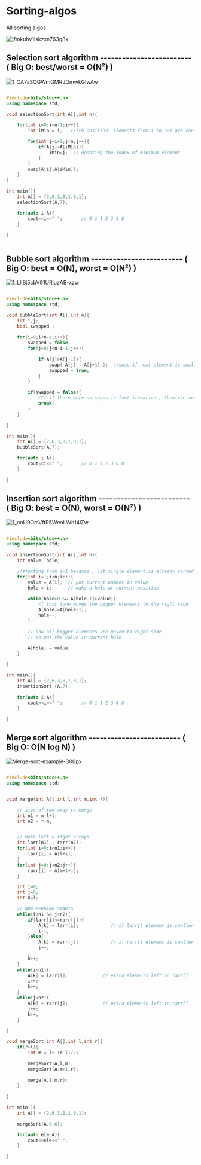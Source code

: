 # Sorting-algos
All sorting algos


![jfmkuhv1iskzxe763g8k](https://user-images.githubusercontent.com/75937169/136035947-2e15a8ab-2643-4c85-9c59-347d26917d53.gif)



## Selection sort algorithm ------------------------- ( Big O: best/worst = O(N²) )
![1_OA7a3OGWmGMRJQmwkGIwAw](https://user-images.githubusercontent.com/75937169/136012320-45321c8d-9049-47c4-8770-72a00522d768.gif)

```cpp

#include<bits/stdc++.h>
using namespace std;

void selectionSort(int A[],int n){

    for(int i=0;i<n-1;i++){
        int iMin = i;   //ith position: elements from i to n-1 are candidates

        for(int j=i+1;j<n;j++){
            if(A[j]<A[iMin]){
                iMin=j;  // updating the index of minimum element
            }
        }
        swap(A[i],A[iMin]);
    }
}

int main(){
    int A[] = {2,6,3,8,1,0,1};
    selectionSort(A,7);

    for(auto i:A){
        cout<<i<<" ";       // 0 1 1 2 3 6 8
    }

}



```





## Bubble sort algorithm ------------------------- ( Big O: best = O(N), worst = O(N²) )

![1_LllBj5cbV91URiuzAB-xzw](https://user-images.githubusercontent.com/75937169/136015389-1bedac01-0dd7-4e4d-819a-45dd775f9ba8.gif)


```cpp

#include<bits/stdc++.h>
using namespace std;

void bubbleSort(int A[],int n){
    int i,j;
    bool swapped ;
    
    for(i=0;i<n-1;i++){
        swapped = false;
        for(j=0;j<n-i-1;j++){

            if(A[j]>A[j+1]){
                swap( A[j] , A[j+1] );  //swap if next element is smaller than current
                swapped = true;  
            }
        }

        if(swapped = false){
            /// if there were no swaps in last iteration , then the array is already sorted
            break;
        }
    }

}

int main(){
    int A[] = {2,6,3,8,1,0,1};
    bubbleSort(A,7);

    for(auto i:A){
        cout<<i<<" ";       // 0 1 1 2 3 6 8
    }

}

```




## Insertion sort algorithm ------------------------- ( Big O: best = O(N), worst = O(N²) )

![1_onU9OmVftR5WeoLWh14iZw](https://user-images.githubusercontent.com/75937169/136017639-559ff09d-620d-4d46-a851-a2a4cdde5abc.gif)


```cpp

#include<bits/stdc++.h>
using namespace std;

void insertionSort(int A[],int n){
    int value, hole;

    //starting from i=1 because , 1st single element is already sorted
    for(int i=1;i<n;i++){
        value = A[i];  // put current number in value
        hole = i;      // make a hole at current position

        while(hole>0 && A[hole-1]>value){
            // this loop moves the bigger elements to the right side
            A[hole]=A[hole-1];
            hole--;
        }

        // now all bigger elements are moved to right side
        // so put the value in current hole

        A[hole] = value;
    }

}

int main(){
    int A[] = {2,6,3,8,1,0,1};
    insertionSort (A,7);

    for(auto i:A){
        cout<<i<<" ";       // 0 1 1 2 3 6 8
    }

}

```


## Merge sort algorithm ------------------------- ( Big O: O(N log N) )

![Merge-sort-example-300px](https://user-images.githubusercontent.com/75937169/136034590-43c6acca-b073-4b06-b438-2931ab2b8578.gif)

```cpp

#include<bits/stdc++.h>
using namespace std;


void merge(int A[],int l,int m,int r){

    // size of two aray to merge
    int n1 = m-l+1;
    int n2 = r-m;


    // make left & right arrays
    int larr[n1] , rarr[n2];
    for(int i=0;i<n1;i++){
        larr[i] = A[l+i];
    }
    for(int j=0;j<n2;j++){
        rarr[j] = A[m+1+j];
    }

    int i=0;
    int j=0;
    int k=l;

    // NOW MERGING STARTS
    while(i<n1 && j<n2){
        if(larr[i]<=rarr[j]){
            A[k] = larr[i];            // if larr[] element is smaller
            i++;
        }else{
            A[k] = rarr[j];            // if rarr[] element is smaller
            j++;
        }
        k++;
    }
    while(i<n1){
        A[k] = larr[i];             // extra elements left in larr[]
        i++;
        k++;
    }
    while(j<n2){
        A[k] = rarr[j];             // extra elements left in rarr[]
        j++;
        k++;
    }

}

void mergeSort(int A[],int l,int r){
    if(r>l){
        int m = l+ (r-l)/2;

        mergeSort(A,l,m);
        mergeSort(A,m+1,r);
        
        merge(A,l,m,r);
    }
    
}

int main(){
    int A[] = {2,6,3,8,1,0,1};

    mergeSort(A,0,6);

    for(auto ele:A){
        cout<<ele<<" "; 
    }

}

```
